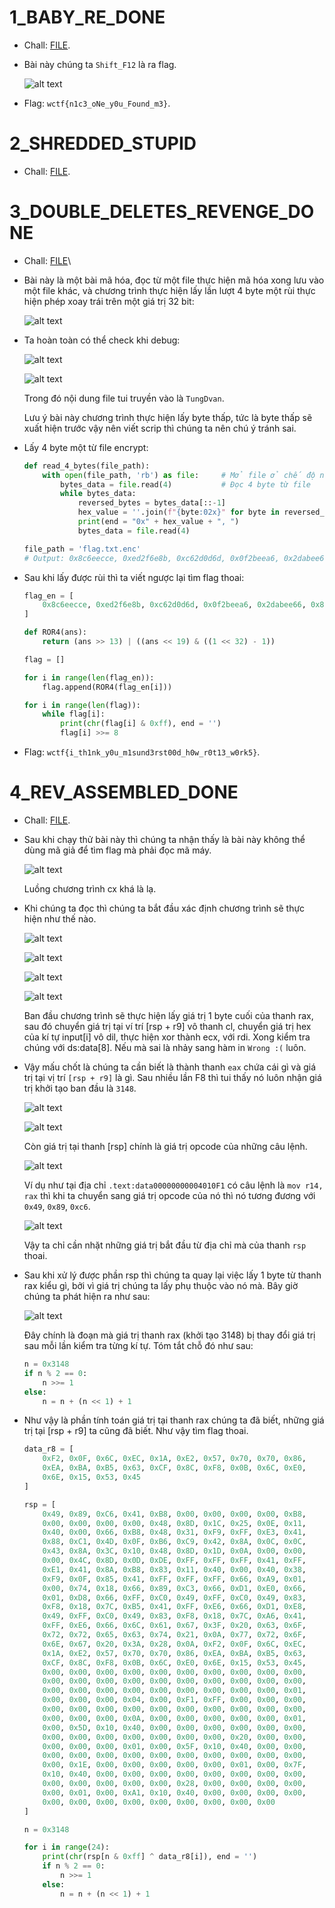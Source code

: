 # 1_BABY_RE_DONE

- Chall: [FILE](CHALL/babyre.rar).

- Bài này chúng ta `Shift_F12` là ra flag.

    ![alt text](IMG/1/image.png)

- Flag: `wctf{n1c3_oNe_y0u_Found_m3}`.

# 2_SHREDDED_STUPID

- Chall: [FILE](CHALL/2_SHREDDED_STUPID.rar).

# 3_DOUBLE_DELETES_REVENGE_DONE

- Chall: [FILE](CHALL/3_DOUBLE_DELETES_REVENGE.rar)\

- Bài này là một bài mã hóa, đọc từ một file thực hiện mã hóa xong lưu vào một file khác, và chương trình thực hiện lấy lần lượt 4 byte một rùi thực hiện phép xoay trái trên một giá trị 32 bit:

    ![alt text](IMG/3/image.png)

- Ta hoàn toàn có thể check khi debug:

    ![alt text](IMG/3/image-1.png)

    ![alt text](IMG/3/image-2.png)

    Trong đó nội dung file tui truyền vào là `TungDvan`.

    Lưu ý bài này chương trình thực hiện lấy byte thấp, tức là byte thấp sẽ xuất hiện trước vậy nên viết scrip thì chúng ta nên chú ý tránh sai.

- Lấy 4 byte một từ file encrypt:

    ```python
    def read_4_bytes(file_path):
        with open(file_path, 'rb') as file:     # Mở file ở chế độ nhị phân đọc
            bytes_data = file.read(4)           # Đọc 4 byte từ file
            while bytes_data:
                reversed_bytes = bytes_data[::-1]
                hex_value = ''.join(f"{byte:02x}" for byte in reversed_bytes)
                print(end = "0x" + hex_value + ", ")
                bytes_data = file.read(4)

    file_path = 'flag.txt.enc'                   
    # Output: 0x8c6eecce, 0xed2f6e8b, 0xc62d0d6d, 0x0f2beea6, 0x2dabee66, 0x8dcea66c, 0x8e6e460e, 0xec860d0b, 0xeee60e4b, 0x2e860666, 0x0eebee46, 0xa6ad614f,
    ```

- Sau khi lấy được rùi thì ta viết ngược lại tìm flag thoai:

    ```python
    flag_en = [
        0x8c6eecce, 0xed2f6e8b, 0xc62d0d6d, 0x0f2beea6, 0x2dabee66, 0x8dcea66c, 0x8e6e460e, 0xec860d0b, 0xeee60e4b, 0x2e860666, 0x0eebee46, 0xa6ad614f
    ]

    def ROR4(ans):
        return (ans >> 13) | ((ans << 19) & ((1 << 32) - 1))

    flag = []

    for i in range(len(flag_en)):
        flag.append(ROR4(flag_en[i]))

    for i in range(len(flag)):
        while flag[i]:
            print(chr(flag[i] & 0xff), end = '')
            flag[i] >>= 8
    ```

- Flag: `wctf{i_th1nk_y0u_m1sund3rst00d_h0w_r0t13_w0rk5}`.

# 4_REV_ASSEMBLED_DONE

- Chall: [FILE](CHALL/4_REV_ASSEMBLED.rar).

- Sau khi chạy thử bài này thì chúng ta nhận thấy là bài này không thể dùng mã giả để tìm flag mà phải đọc mã máy.

    ![alt text](IMG/4/image.png)

    Luồng chương trình cx khá là lạ.

- Khi chúng ta đọc thì chúng ta bắt đầu xác định chương trình sẽ thực hiện như thế nào.

    ![alt text](IMG/4/image-1.png)

    ![alt text](IMG/4/image-2.png)

    ![alt text](IMG/4/image-3.png)

    ![alt text](IMG/4/image-4.png)

    Ban đầu chương trình sẽ thực hiện lấy giá trị 1 byte cuối của thanh rax, sau đó chuyển giá trị tại ví trí [rsp + r9] vô thanh cl, chuyển giá trị hex của kí tự input[i] vô dil, thực hiện xor thành ecx, với rdi. Xong kiểm tra chúng với ds:data[8]. Nếu mà sai là nhảy sang hàm in `Wrong :(` luôn.

- Vậy mấu chốt là chúng ta cần biết là thành thanh `eax` chứa cái gì và giá trị tại vị trí `[rsp + r9]` là gì. Sau nhiều lần F8 thì tui thấy nó luôn nhận giá trị khởi tạo ban đầu là `3148`.

    ![alt text](IMG/4/image-5.png)

    ![alt text](IMG/4/image-6.png)

    Còn giá trị tại thanh [rsp] chính là giá trị opcode của những câu lệnh.

    ![alt text](IMG/4/image-7.png) 

    Ví dụ như tại địa chỉ `.text:data00000000004010F1` có câu lệnh là `mov r14, rax` thì khi ta chuyển sang giá trị opcode của nó thì nó tương đương với `0x49`, `0x89`, `0xc6`.

    ![alt text](IMG/4/image-8.png)

    Vậy ta chỉ cần nhặt những giá trị bắt đầu từ địa chỉ mà của thanh `rsp` thoai. 
    
- Sau khi xử lý được phần rsp thì chúng ta quay lại việc lấy 1 byte từ thanh rax kiểu gì, bởi vì giá trị chúng ta lấy phụ thuộc vào nó mà. Bây giờ chúng ta phát hiện ra như sau:

    ![alt text](IMG/4/image-9.png)

    Đây chính là đoạn mà giá trị thanh rax (khởi tạo 3148) bị thay đổi giá trị sau mỗi lần kiểm tra từng kí tự. Tóm tắt chỗ đó như sau:

    ```python
    n = 0x3148
    if n % 2 == 0:
        n >>= 1
    else:
        n = n + (n << 1) + 1
    ```

- Như vậy là phần tính toán giá trị tại thanh rax chúng ta đã biết, những giá trị tại [rsp + r9] ta cũng đã biết. Như vậy tìm flag thoai.

    ```python
    data_r8 = [
        0xF2, 0x0F, 0x6C, 0xEC, 0x1A, 0xE2, 0x57, 0x70, 0x70, 0x86, 
        0xEA, 0xBA, 0xB5, 0x63, 0xCF, 0x8C, 0xF8, 0x0B, 0x6C, 0xE0, 
        0x6E, 0x15, 0x53, 0x45
    ]

    rsp = [
        0x49, 0x89, 0xC6, 0x41, 0xB8, 0x00, 0x00, 0x00, 0x00, 0xB8, 
        0x00, 0x00, 0x00, 0x00, 0x48, 0x8D, 0x1C, 0x25, 0x0E, 0x11, 
        0x40, 0x00, 0x66, 0xB8, 0x48, 0x31, 0xF9, 0xFF, 0xE3, 0x41, 
        0x88, 0xC1, 0x4D, 0x0F, 0xB6, 0xC9, 0x42, 0x8A, 0x0C, 0x0C, 
        0x43, 0x8A, 0x3C, 0x10, 0x48, 0x8D, 0x1D, 0x0A, 0x00, 0x00, 
        0x00, 0x4C, 0x8D, 0x0D, 0xDE, 0xFF, 0xFF, 0xFF, 0x41, 0xFF, 
        0xE1, 0x41, 0x8A, 0xB8, 0x83, 0x11, 0x40, 0x00, 0x40, 0x38, 
        0xF9, 0x0F, 0x85, 0x41, 0xFF, 0xFF, 0xFF, 0x66, 0xA9, 0x01, 
        0x00, 0x74, 0x18, 0x66, 0x89, 0xC3, 0x66, 0xD1, 0xE0, 0x66, 
        0x01, 0xD8, 0x66, 0xFF, 0xC0, 0x49, 0xFF, 0xC0, 0x49, 0x83, 
        0xF8, 0x18, 0x7C, 0xB5, 0x41, 0xFF, 0xE6, 0x66, 0xD1, 0xE8, 
        0x49, 0xFF, 0xC0, 0x49, 0x83, 0xF8, 0x18, 0x7C, 0xA6, 0x41, 
        0xFF, 0xE6, 0x66, 0x6C, 0x61, 0x67, 0x3F, 0x20, 0x63, 0x6F, 
        0x72, 0x72, 0x65, 0x63, 0x74, 0x21, 0x0A, 0x77, 0x72, 0x6F, 
        0x6E, 0x67, 0x20, 0x3A, 0x28, 0x0A, 0xF2, 0x0F, 0x6C, 0xEC, 
        0x1A, 0xE2, 0x57, 0x70, 0x70, 0x86, 0xEA, 0xBA, 0xB5, 0x63, 
        0xCF, 0x8C, 0xF8, 0x0B, 0x6C, 0xE0, 0x6E, 0x15, 0x53, 0x45, 
        0x00, 0x00, 0x00, 0x00, 0x00, 0x00, 0x00, 0x00, 0x00, 0x00, 
        0x00, 0x00, 0x00, 0x00, 0x00, 0x00, 0x00, 0x00, 0x00, 0x00, 
        0x00, 0x00, 0x00, 0x00, 0x00, 0x00, 0x00, 0x00, 0x00, 0x01, 
        0x00, 0x00, 0x00, 0x04, 0x00, 0xF1, 0xFF, 0x00, 0x00, 0x00, 
        0x00, 0x00, 0x00, 0x00, 0x00, 0x00, 0x00, 0x00, 0x00, 0x00, 
        0x00, 0x00, 0x00, 0x0A, 0x00, 0x00, 0x00, 0x00, 0x00, 0x01, 
        0x00, 0x5D, 0x10, 0x40, 0x00, 0x00, 0x00, 0x00, 0x00, 0x00, 
        0x00, 0x00, 0x00, 0x00, 0x00, 0x00, 0x00, 0x20, 0x00, 0x00, 
        0x00, 0x00, 0x00, 0x01, 0x00, 0x5F, 0x10, 0x40, 0x00, 0x00, 
        0x00, 0x00, 0x00, 0x00, 0x00, 0x00, 0x00, 0x00, 0x00, 0x00, 
        0x00, 0x1E, 0x00, 0x00, 0x00, 0x00, 0x00, 0x01, 0x00, 0x7F, 
        0x10, 0x40, 0x00, 0x00, 0x00, 0x00, 0x00, 0x00, 0x00, 0x00, 
        0x00, 0x00, 0x00, 0x00, 0x00, 0x28, 0x00, 0x00, 0x00, 0x00, 
        0x00, 0x01, 0x00, 0xA1, 0x10, 0x40, 0x00, 0x00, 0x00, 0x00, 
        0x00, 0x00, 0x00, 0x00, 0x00, 0x00, 0x00, 0x00, 0x00
    ]

    n = 0x3148

    for i in range(24):
        print(chr(rsp[n & 0xff] ^ data_r8[i]), end = '')
        if n % 2 == 0:
            n >>= 1
        else:
            n = n + (n << 1) + 1
    ```
